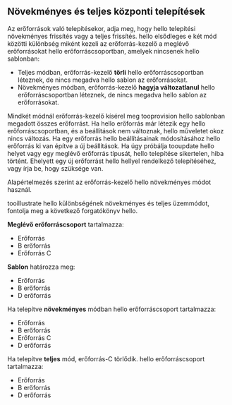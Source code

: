 ## <a name="incremental-and-complete-deployments"></a>Növekményes és teljes központi telepítések
Az erőforrások való telepítésekor, adja meg, hogy hello telepítési növekményes frissítés vagy a teljes frissítés. hello elsődleges e két mód közötti különbség miként kezeli az erőforrás-kezelő a meglévő erőforrásokat hello erőforráscsoportban, amelyek nincsenek hello sablonban:

* Teljes módban, erőforrás-kezelő **törli** hello erőforráscsoportban léteznek, de nincs megadva hello sablon az erőforrásokat. 
* Növekményes módban, erőforrás-kezelő **hagyja változatlanul** hello erőforráscsoportban léteznek, de nincs megadva hello sablon az erőforrásokat.

Mindkét módnál erőforrás-kezelő kísérel meg tooprovision hello sablonban megadott összes erőforrást. Ha hello erőforrás már létezik egy hello erőforráscsoportban, és a beállítások nem változnak, hello műveletet okoz nincs változás. Ha egy erőforrás hello beállításainak módosításához hello erőforrás ki van építve a új beállítások. Ha úgy próbálja tooupdate hello helyet vagy egy meglévő erőforrás típusát, hello telepítése sikertelen, hiba történt. Ehelyett egy új erőforrást hello hellyel rendelkező telepítéséhez, vagy írja be, hogy szüksége van.

Alapértelmezés szerint az erőforrás-kezelő hello növekményes módot használ.

tooillustrate hello különbségének növekményes és teljes üzemmódot, fontolja meg a következő forgatókönyv hello.

**Meglévő erőforráscsoport** tartalmazza:

* Erőforrás
* B erőforrás
* Erőforrás C

**Sablon** határozza meg:

* Erőforrás
* B erőforrás
* D erőforrás

Ha telepítve **növekményes** módban hello erőforráscsoport tartalmazza:

* Erőforrás
* B erőforrás
* Erőforrás C
* D erőforrás

Ha telepítve **teljes** mód, erőforrás-C törlődik. hello erőforráscsoport tartalmazza:

* Erőforrás
* B erőforrás
* D erőforrás
